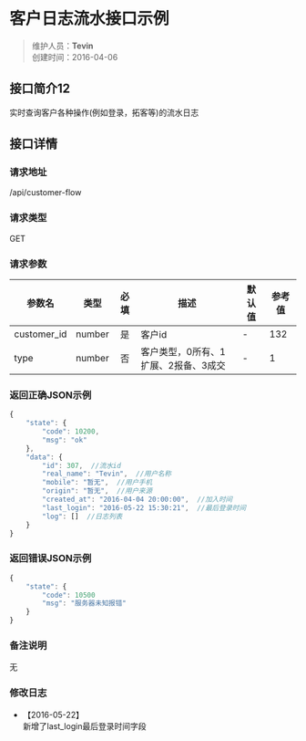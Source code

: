 # 客户日志流水接口示例
>维护人员：**Tevin**  
>创建时间：2016-04-06

## 接口简介12
实时查询客户各种操作(例如登录，拓客等)的流水日志  

## 接口详情

### 请求地址
/api/customer-flow

### 请求类型
GET

### 请求参数
| 参数名 | 类型 | 必填 | 描述 | 默认值 | 参考值 |
| --- | :---: | :---: | --- | --- | --- |
| customer_id | number | 是 | 客户id | - | 132 |
| type | number | 否 | 客户类型，0所有、1扩展、2报备、3成交 | - | 1 |

### 返回正确JSON示例
```javascript
{
    "state": {
        "code": 10200,
        "msg": "ok"
    },
    "data": {
        "id": 307,  //流水id
        "real_name": "Tevin",  //用户名称
        "mobile": "暂无",  //用户手机
        "origin": "暂无",  //用户来源
        "created_at": "2016-04-04 20:00:00",  //加入时间
        "last_login": "2016-05-22 15:30:21",  //最后登录时间
        "log": []  //日志列表
    }
}
```
### 返回错误JSON示例
```javascript
{
    "state": {
        "code": 10500
        "msg": "服务器未知报错"
    }
}
```

### 备注说明
无

### 修改日志
- 【2016-05-22】  
   新增了last_login最后登录时间字段
